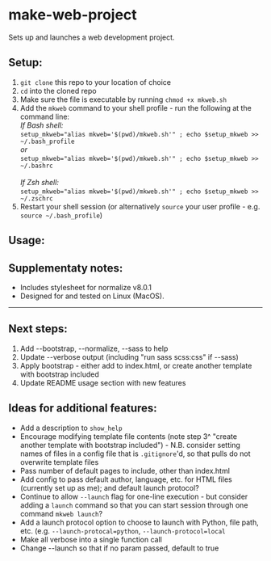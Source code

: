 # make-web-project
Sets up and launches a web development project.

## Setup:
1. `git clone` this repo to your location of choice
2. `cd` into the cloned repo
3. Make sure the file is executable by running `chmod +x mkweb.sh`
4. Add the `mkweb` command to your shell profile - run the following at the command line:\
  *If Bash shell:*\
  `setup_mkweb="alias mkweb='$(pwd)/mkweb.sh'" ; echo $setup_mkweb >> ~/.bash_profile`\
  *or*\
  `setup_mkweb="alias mkweb='$(pwd)/mkweb.sh'" ; echo $setup_mkweb >> ~/.bashrc`\
  \
  *If Zsh shell:*\
  `setup_mkweb="alias mkweb='$(pwd)/mkweb.sh'" ; echo $setup_mkweb >> ~/.zschrc`
5. Restart your shell session (or alternatively `source` your user profile - e.g. `source ~/.bash_profile`)

## Usage:


## Supplementaty notes:
- Includes stylesheet for normalize v8.0.1
- Designed for and tested on Linux (MacOS).

<hr>

## Next steps:
1. Add --bootstrap, --normalize, --sass to help
2. Update --verbose output (including "run sass scss:css" if --sass)
3. Apply bootstrap - either add to index.html, or create another template with bootstrap included
4. Update README usage section with new features

## Ideas for additional features:
- Add a description to `show_help`
- Encourage modifying template file contents (note step 3^ "create another template with bootstrap included") - N.B. consider setting names of files in a config file that is `.gitignore`'d, so that pulls do not overwrite template files
- Pass number of default pages to include, other than index.html
- Add config to pass default author, language, etc. for HTML files (currently set up as me); and default launch protocol?
- Continue to allow `--launch` flag for one-line execution - but consider adding a `launch` command so that you can start session through one command `mkweb launch`?
- Add a launch protocol option to choose to launch with Python, file path, etc. (e.g. `--launch-protocal=python`, `--launch-protocol=local`
- Make all verbose into a single function call
- Change --launch so that if no param passed, default to true
